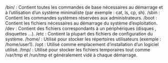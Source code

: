 /bin/ : Contient toutes les commandes de base nécessaires au démarrage et à l’utilisation d’un système
minimaliste (par exemple : cat, ls, cp, sh).
/sbin : Contient les commandes systèmes réservées aux administrateurs.
/boot : Contient les fichiers nécessaires au démarrage du système d’exploitation.
/dev : Contient des fichiers correspondants à un périphériques (disques , disquettes …).
/etc : Contient la plupart des fichiers de configuration du système.
/home/ : Utilisé pour stocker les répertoires utilisateurs (exemple : /home/user1).
/opt : Utilisé comme emplacement d’installation d’un logiciel utilisé.
/tmp/ : Utilisé pour stocker les fichiers temporaires tout comme /var/tmp et /run/tmp et généralement
vidé à chaque démarrage.

